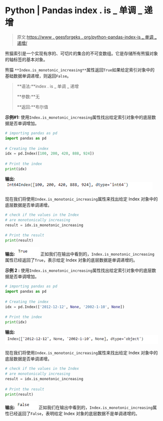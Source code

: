 # Python | Pandas index . is _ 单调 _ 递增

> 原文:[https://www . geesforgeks . org/python-pandas-index-is _ 单调 _ 递增/](https://www.geeksforgeeks.org/python-pandas-index-is_monotonic_increasing/)

熊猫索引是一个实现有序的、可切片的集合的不可变数组。它是存储所有熊猫对象的轴标签的基本对象。

熊猫 `**Index.is_monotonic_increasing**`属性返回`True`如果给定索引对象中的基础数据单调递增，则返回`False`。

> **语法:**index . is _ 单调 _ 递增
> 
> **参数:**无
> 
> **返回:**布尔值

**示例#1:** 使用`Index.is_monotonic_increasing`属性找出给定索引对象中的底层数据是否单调增加。

```py
# importing pandas as pd
import pandas as pd

# Creating the index
idx = pd.Index([100, 200, 420, 888, 924])

# Print the index
print(idx)
```

**输出:**
![](img/9fec38b711ec983fd0c7e3c8c01f6802.png)

现在我们将使用`Index.is_monotonic_increasing`属性来找出给定 Index 对象中的底层数据是否单调递增。

```py
# check if the values in the Index
# are monotonically increasing
result = idx.is_monotonic_increasing

# Print the result
print(result)
```

**输出:**
![](img/f0c434d2a59e1fe7ff9cac3034c63303.png)
正如我们在输出中看到的，`Index.is_monotonic_increasing`属性已经返回了`True`，表示给定 Index 对象的底层数据是单调递增的。

**示例 2 :** 使用`Index.is_monotonic_increasing`属性找出给定索引对象中的底层数据是否单调增加。

```py
# importing pandas as pd
import pandas as pd

# Creating the index
idx = pd.Index(['2012-12-12', None, '2002-1-10', None])

# Print the index
print(idx)
```

**输出:**
![](img/927e3863b0df17895047386501ea8eff.png)

现在我们将使用`Index.is_monotonic_increasing`属性来找出给定 Index 对象中的底层数据是否单调递增。

```py
# check if the values in the Index
# are monotonically increasing
result = idx.is_monotonic_increasing

# Print the result
print(result)
```

**输出:**
![](img/929ac6d207731557692bbf209aa7a7ba.png)
正如我们在输出中看到的，`Index.is_monotonic_increasing`属性已经返回了`False`，表明给定 Index 对象的底层数据不是单调递增的。